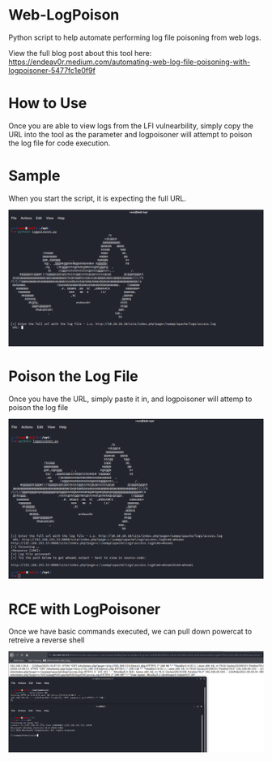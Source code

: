 # Web-LogPoison
Python script to help automate performing log file poisoning from web logs.

View the full blog post about this tool here: https://endeav0r.medium.com/automating-web-log-file-poisoning-with-logpoisoner-5477fc1e0f9f

# How to Use
Once you are able to view logs from the LFI vulnearbility, simply copy the URL into the tool as the parameter and logpoisoner will attempt to poison the log file for code execution.



# Sample
When you start the script, it is expecting the full URL.

![Starting the Script](intro.png)


# Poison the Log File
Once you have the URL, simply paste it in, and logpoisoner will attemp to poison the log file

![Poisoning](example.png)

# RCE with LogPoisoner
Once we have basic commands executed, we can pull down powercat to retreive a reverse shell

![RCE](RCE.png)
